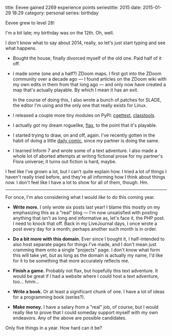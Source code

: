 title: Eevee gained 2269 experience points
seriestitle: 2015
date: 2015-01-29 18:29
category: personal
series: birthday

Eevee grew to level 28!

I'm a bit late; my birthday was on the 12th.  Oh, well.

I don't know what to say about 2014, really, so let's just start typing and see what happens.

* Bought the house, finally divorced myself of the old one.  Paid half of it off.

* I made some (one and a half?) ZDoom maps.  I first got into the ZDoom community over a decade ago — I found articles on the ZDoom wiki with my own edits in them from that long ago — and only now have created a map that's actually playable.  By which I mean it has an exit.

    In the course of doing this, I also wrote a bunch of patches for SLADE, the editor I'm using and the only one that really exists for Linux.

* I released a couple more tiny modules on PyPI: [cgettext](https://pypi.python.org/pypi/cgettext), [classtools](https://pypi.python.org/pypi/classtools).

* I actually got my dream roguelike, [flax](https://github.com/eevee/flax), to the point that it's playable.

* I started trying to draw, on and off, again.  I've recently gotten in the habit of doing a little [daily comic](http://lexyeevee.tumblr.com/tagged/daily-comic), since my partner is doing the same.

* I learned Inform 7 and wrote some of a text adventure.  I also made a whole lot of aborted attempts at writing fictional prose for my partner's Flora universe; it turns out fiction is hard, maybe.

I feel like I've grown a lot, but I can't quite explain how.  I tried a lot of things I haven't really tried before, and they're all informing how I think about things now.  I don't feel like I have a lot to show for all of them, though.  Hm.

----

For once, I'm also considering what I would _like_ to do this coming year.

* **Write more.**  I only wrote six posts last year!  I blame this mostly on my emphasizing this as a "real" blog — I'm now unsatisfied with posting anything that isn't as long and informative as, let's face it, the PHP post.  I need to knock that off.  Back in my LiveJournal days, I once wrote a post every day for a month; perhaps another such month is in order.

* **Do a bit more with this domain.**  Ever since I bought it, I half-intended to also host separate pages for things I've made, and I don't mean just cramming them onto a single "projects" page.  I don't know what form this will take yet, but as long as the domain is actually my name, I'd like for it to be something that more accurately reflects me.

* **Finish a game.**  Probably not flax, but hopefully this text adventure.  It would be great if I had a website where I could host a text adventure, too...  hmm...

* **Write a book.**  Or at least a significant chunk of one.  I have a lot of ideas for a programming book (series?).

* **Make money.**  I have a salary from a "real" job, of course, but I would really like to prove that I could someday support myself with my own endeavors.  Any of the above are possible candidates.

Only five things in a year.  How hard can it be?
